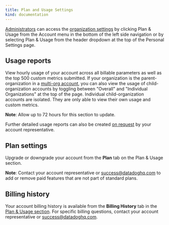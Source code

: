 ```yaml
---
title: Plan and Usage Settings
kind: documentation
---
```


[Administrators][1] can access the [organization settings][2] by clicking Plan & Usage from the Account menu in the bottom of the left side navigation or by selecting Plan & Usage from the header dropdown at the top of the Personal Settings page.

## Usage reports

View hourly usage of your account across all billable parameters as well as the top 500 custom metrics submitted. If your organization is the parent-organization in a [multi-org account][3], you can also view the usage of child-organization accounts by toggling between "Overall" and "Individual Organizations" at the top of the page. Individual child-organization accounts are isolated. They are only able to view their own usage and custom metrics.

**Note**: Allow up to 72 hours for this section to update.

Further detailed usage reports can also be created [on request][4] by your account representative.

## Plan settings

Upgrade or downgrade your account from the **Plan** tab on the Plan & Usage section.

**Note**: Contact your account representative or [success@datadoghq.com][4] to add or remove paid features that are not part of standard plans.


## Billing history

Your account billing history is available from the **Billing History** tab in the [Plan & Usage section][2]. For specific billing questions, contact your account representative or [success@datadoghq.com][4].


[1]: /account_management/users/default_roles/
[2]: https://app.datadoghq.com/account/billing
[3]: /account_management/multi_organization/
[4]: mailto://success@datadoghq.com
